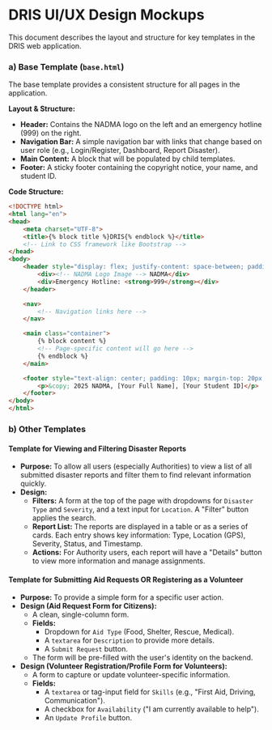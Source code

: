 # DRIS UI/UX Design Mockups

This document describes the layout and structure for key templates in the DRIS web application.

### a) Base Template (`base.html`)

The base template provides a consistent structure for all pages in the application.

**Layout & Structure:**

*   **Header:** Contains the NADMA logo on the left and an emergency hotline (999) on the right.
*   **Navigation Bar:** A simple navigation bar with links that change based on user role (e.g., Login/Register, Dashboard, Report Disaster).
*   **Main Content:** A block that will be populated by child templates.
*   **Footer:** A sticky footer containing the copyright notice, your name, and student ID.

**Code Structure:**
```html
<!DOCTYPE html>
<html lang="en">
<head>
    <meta charset="UTF-8">
    <title>{% block title %}DRIS{% endblock %}</title>
    <!-- Link to CSS framework like Bootstrap -->
</head>
<body>
    <header style="display: flex; justify-content: space-between; padding: 10px; border-bottom: 1px solid #ccc;">
        <div><!-- NADMA Logo Image --> NADMA</div>
        <div>Emergency Hotline: <strong>999</strong></div>
    </header>

    <nav>
        <!-- Navigation links here -->
    </nav>

    <main class="container">
        {% block content %}
        <!-- Page-specific content will go here -->
        {% endblock %}
    </main>

    <footer style="text-align: center; padding: 10px; margin-top: 20px; border-top: 1px solid #ccc;">
        <p>&copy; 2025 NADMA, [Your Full Name], [Your Student ID]</p>
    </footer>
</body>
</html>
```

### b) Other Templates

#### Template for Viewing and Filtering Disaster Reports

*   **Purpose:** To allow all users (especially Authorities) to view a list of all submitted disaster reports and filter them to find relevant information quickly.
*   **Design:**
    *   **Filters:** A form at the top of the page with dropdowns for `Disaster Type` and `Severity`, and a text input for `Location`. A "Filter" button applies the search.
    *   **Report List:** The reports are displayed in a table or as a series of cards. Each entry shows key information: Type, Location (GPS), Severity, Status, and Timestamp.
    *   **Actions:** For Authority users, each report will have a "Details" button to view more information and manage assignments.

#### Template for Submitting Aid Requests OR Registering as a Volunteer

*   **Purpose:** To provide a simple form for a specific user action.
*   **Design (Aid Request Form for Citizens):**
    *   A clean, single-column form.
    *   **Fields:**
        *   Dropdown for `Aid Type` (Food, Shelter, Rescue, Medical).
        *   A `textarea` for `Description` to provide more details.
        *   A `Submit Request` button.
    *   The form will be pre-filled with the user's identity on the backend.
*   **Design (Volunteer Registration/Profile Form for Volunteers):**
    *   A form to capture or update volunteer-specific information.
    *   **Fields:**
        *   A `textarea` or tag-input field for `Skills` (e.g., "First Aid, Driving, Communication").
        *   A checkbox for `Availability` ("I am currently available to help").
        *   An `Update Profile` button.